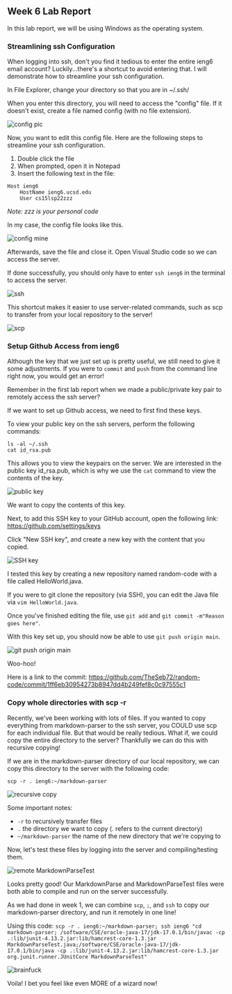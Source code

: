 ## Week 6 Lab Report
In this lab report, we will be using Windows as the operating system.

### Streamlining ssh Configuration
When logging into ssh, don't you find it tedious to enter the entire ieng6 email account?
Luckily...there's a shortcut to avoid entering that. I will demonstrate how to streamline your ssh configuration.

In File Explorer, change your directory so that you are in ~/.ssh/

When you enter this directory, you will need to access the "config" file.
If it doesn't exist, create a file named config (with no file extension).

![config pic](https://user-images.githubusercontent.com/90715607/167046311-3939f82c-8957-4a00-a684-142e5c10d9fc.PNG)

Now, you want to edit this config file. Here are the following steps to streamline your ssh configuration.
1. Double click the file
2. When prompted, open it in Notepad
3. Insert the following text in the file:
```
Host ieng6
    HostName ieng6.ucsd.edu
    User cs15lsp22zzz
```
*Note: zzz is your personal code*

In my case, the config file looks like this.

![config mine](https://user-images.githubusercontent.com/90715607/168334974-535309ae-6788-4c71-8c6c-9e611726727f.PNG)

Afterwards, save the file and close it. Open Visual Studio code so we can access the server.

If done successfully, you should only have to enter ```ssh ieng6``` in the terminal to access the server.

![ssh](https://user-images.githubusercontent.com/90715607/167046709-9c0fb6eb-c8f1-495a-922a-f0618a55f997.PNG)

This shortcut makes it easier to use server-related commands, such as scp to transfer from your local repository to the server!

![scp](https://user-images.githubusercontent.com/90715607/167047640-0dc6bc36-a81e-47d1-9ee7-168891f16720.PNG)

### Setup Github Access from ieng6
Although the key that we just set up is pretty useful, we still need to give it some adjustments.
If you were to ```commit``` and ```push``` from the command line right now, you would get an error!

Remember in the first lab report when we made a public/private key pair to remotely access the ssh server?

If we want to set up Github access, we need to first find these keys.

To view your public key on the ssh servers, perform the following commands:
```
ls -al ~/.ssh
cat id_rsa.pub
```
This allows you to view the keypairs on the server. We are interested in the public key id_rsa.pub, which is why we use the `cat` command to view the contents of the key.

![public key](https://user-images.githubusercontent.com/90715607/167159626-88f34528-7cbd-467d-909e-73769116df3f.PNG)

We want to copy the contents of this key.

Next, to add this SSH key to your GitHub account, open the following link: https://github.com/settings/keys

Click "New SSH key", and create a new key with the content that you copied.

![SSH key](https://user-images.githubusercontent.com/90715607/167168928-3df9b89b-dd0b-4052-8a9c-53cad82f5cce.PNG)

I tested this key by creating a new repository named random-code with a file called HelloWorld.java.

If you were to git clone the repository (via SSH), you can edit the Java file via `vim HelloWorld.java`.

Once you've finished editing the file, use `git add` and `git commit -m"Reason goes here"`.

With this key set up, you should now be able to use `git push origin main`.

![git push origin main](https://user-images.githubusercontent.com/90715607/167169381-1eb80619-57dd-409d-9dfa-025fc866fb8d.PNG)

Woo-hoo!

Here is a link to the commit: https://github.com/TheSeb72/random-code/commit/1ff6eb30954273b8947dd4b249fef8c0c97555c1

### Copy whole directories with scp -r
Recently, we've been working with lots of files.
If you wanted to copy everything from markdown-parser to the ssh server, you COULD use scp for each individual file. But that would be really tedious.
What if, we could copy the entire directory to the server? Thankfully we can do this with recursive copying!

If we are in the markdown-parser directory of our local repository, we can copy this directory to the server with the following code:

`scp -r . ieng6:~/markdown-parser`

![recursive copy](https://user-images.githubusercontent.com/90715607/167171745-7228e192-7acc-4925-9071-a76c8d18dea6.PNG)

Some important notes:
* `-r` to recursively transfer files
* `.` the directory we want to copy (. refers to the current directory)
* `~/markdown-parser` the name of the new directory that we're copying to

Now, let's test these files by logging into the server and compiling/testing them.

![remote MarkdownParseTest](https://user-images.githubusercontent.com/90715607/167172926-05c41207-0a58-49e3-82d4-4042bb02bd39.PNG)

Looks pretty good! Our MarkdownParse and MarkdownParseTest files were both able to compile and run on the server successfully.

As we had done in week 1, we can combine `scp`, `;`, and `ssh` to copy our markdown-parser directory, and run it remotely in one line!

Using this code:
`scp -r . ieng6:~/markdown-parser; ssh ieng6 "cd markdown-parser; /software/CSE/oracle-java-17/jdk-17.0.1/bin/javac -cp .:lib/junit-4.13.2.jar:lib/hamcrest-core-1.3.jar MarkdownParseTest.java;/software/CSE/oracle-java-17/jdk-17.0.1/bin/java -cp .:lib/junit-4.13.2.jar:lib/hamcrest-core-1.3.jar org.junit.runner.JUnitCore MarkdownParseTest"`

![brainfuck](https://user-images.githubusercontent.com/90715607/167174832-c754664e-8ac0-4c11-b483-e6e5b4501da0.PNG)

Voila! I bet you feel like even MORE of a wizard now!
